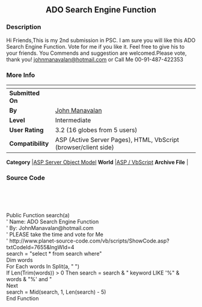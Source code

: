 ﻿<div align="center">

## ADO Search Engine Function


</div>

### Description

Hi Friends,This is my 2nd submission in PSC. I am sure you will like this ADO Search Engine Function. Vote for me if you like it. Feel free to give his to your friends. You Commends and suggestion are welcomed.Please vote, thank you! johnmanavalan@hotmail.com or Call Me 00-91-487-422353
 
### More Info
 


<span>             |<span>
---                |---
**Submitted On**   |
**By**             |[John Manavalan](https://github.com/Planet-Source-Code/PSCIndex/blob/master/ByAuthor/john-manavalan.md)
**Level**          |Intermediate
**User Rating**    |3.2 (16 globes from 5 users)
**Compatibility**  |ASP \(Active Server Pages\), HTML, VbScript \(browser/client side\)

**Category**       |[ASP Server Object Model](https://github.com/Planet-Source-Code/PSCIndex/blob/master/ByCategory/asp-server-object-model__4-32.md)
**World**          |[ASP / VbScript](https://github.com/Planet-Source-Code/PSCIndex/blob/master/ByWorld/asp-vbscript.md)
**Archive File**   |[](https://github.com/Planet-Source-Code/john-manavalan-ado-search-engine-function__4-7655/archive/master.zip)





### Source Code

<br>
<br>
<br>
<p>Public Function search(a)<br>
' Name: ADO Search Engine Function <br>
' By: JohnManavalan@hotmail.com<br>
' PLEASE take the time and vote for Me <br>
' http://www.planet-source-code.com/vb/scripts/ShowCode.asp?txtCodeId=7655&lngWId=4<br>
search = "select * from search where"<br>
Dim words<br>
For Each words In Split(a, " ")<br>
If Len(Trim(words)) > 0 Then search = search & " keyword LIKE '%" & words & "%'
and "<br>
Next<br>
search = Mid(search, 1, Len(search) - 5)<br>
End Function</p>

